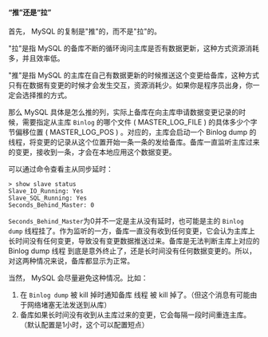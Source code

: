 #### “推”还是“拉”
首先， MySQL 的复制是"推"的，而不是"拉"的。

"拉"是指 MySQL 的备库不断的循环询问主库是否有数据更新，这种方式资源消耗多，并且效率低。

"推"是指 MySQL 的主库在自己有数据更新的时候推送这个变更给备库，这种方式只有在数据有变更的时候才会发生交互，资源消耗少。如果你是程序员出身，你一定会选择推的方式。

那么 MySQL 具体是怎么推的列，实际上备库在向主库申请数据变更记录的时候，需要指定从主库 `Binlog` 的哪个文件 ( MASTER_LOG_FILE ) 的具体多少个字节偏移位置 ( MASTER_LOG_POS ) 。对应的，主库会启动一个 Binlog dump 的线程，将变更的记录从这个位置开始一条一条的发给备库。备库一直监听主库过来的变更，接收到一条，才会在本地应用这个数据变更。

可以通过命令查看主从同步延时：

```mysql
> show slave status
Slave_IO_Running: Yes
Slave_SQL_Running: Yes
Seconds_Behind_Master: 0
```
`Seconds_Behind_Master`为0并不一定是主从没有延时，也可能是主的 `Binlog dump` 线程挂了。作为监听的一方，备库一直没有收到任何变更，它会认为主库上长时间没有任何变更，导致没有变更数据推送过来。备库是无法判断主库上对应的Binlog dump 线程 到底是意外终止了，还是长时间没有任何数据变更的。所以，对这两种情况来说，备库都显示为正常。

当然， MySQL 会尽量避免这种情况。比如：
1. 在 `Binlog dump` 被 kill 掉时通知备库 线程 被 kill 掉了。（但这个消息有可能由于网络堵塞无法发送到从库）
2. 备库如果长时间没有收到从主库过来的变更，它会每隔一段时间重连主库。（默认配置是1小时，这个可以配置短点）